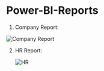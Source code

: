 # Power-BI-Reports

1. Company Report:

   
  ![Company Report](https://github.com/Pushpadant07/Power-BI-Reports/assets/66263773/93552d92-7c2c-4cff-a1b1-3db614cebe7b)


 2. HR Report:

    ![HR](https://github.com/Pushpadant07/Power-BI-Reports/assets/66263773/a5c37470-21b4-47ba-8c2b-6e957ecd2a87)
